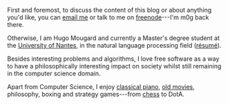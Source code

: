 First and foremost, to discuss the content of this blog or about
anything you'd like, you can [email me](mailto:mog@crydee.eu) or talk
to me on [freenode](https://webchat.freenode.net/)---I'm m0g back
there.

Otherwise, I am Hugo Mougard and currently a Master's degree student
at the [University of Nantes](http://atal.univ-nantes.fr/), in the
natural language processing field
([résumé](http://88.191.117.112/public/resume.pdf)).

Besides interesting problems and algorithms, I love free software as a
way to have a philosophically interesting impact on society whilst
still remaining in the computer science domain.

Apart from Computer Science, I enjoy [classical
piano](https://youtu.be/0FbQZCsYXVg), [old
movies](http://www.imdb.com/title/tt0060522/), philosophy, boxing and
strategy games---from [chess](http://www.chesscube.com/) to DotA.
